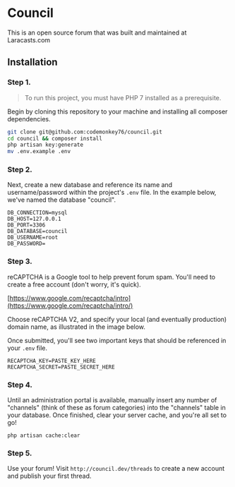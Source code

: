 # Council

This is an open source forum that was built and maintained at Laracasts.com

## Installation

### Step 1.

> To run this project, you must have PHP 7 installed as a prerequisite.

Begin by cloning this repository to your machine and installing all composer dependencies.

```bash
git clone git@github.com:codemonkey76/council.git
cd council && composer install
php artisan key:generate
mv .env.example .env
```

### Step 2.

Next, create a new database and reference its name and username/password within the project's `.env` file. In the example below, we've named the database "council".

```
DB_CONNECTION=mysql
DB_HOST=127.0.0.1
DB_PORT=3306
DB_DATABASE=council
DB_USERNAME=root
DB_PASSWORD=
```

### Step 3.

reCAPTCHA is a Google tool to help prevent forum spam. You'll need to create a free account (don't worry, it's quick).

[https://www.google.com/recaptcha/intro](https://www.google.com/recaptcha/intro/)

Choose reCAPTCHA V2, and specify your local (and eventually production) domain name, as illustrated in the image below.

 Once submitted, you'll see two important keys that should be referenced in your `.env` file. 
 ```
RECAPTCHA_KEY=PASTE_KEY_HERE
RECAPTCHA_SECRET=PASTE_SECRET_HERE
```
 ### Step 4.
 Until an administration portal is available, manually insert any number of "channels" (think of these as forum categories) into the "channels" table in your database.
 Once finished, clear your server cache, and you're all set to go!
 ```
php artisan cache:clear
```
 ### Step 5.
 Use your forum! Visit `http://council.dev/threads` to create a new account and publish your first thread.